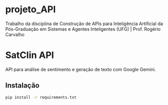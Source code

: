 # projeto_API
Trabalho da disciplina de Construção de APIs para Inteligência Artificial da Pós-Graduação em Sistemas e Agentes Inteligentes (UFG) | Prof. Rogério Carvalho

# SatClin API

API para análise de sentimento e geração de texto com Google Gemini.

## Instalação

```bash
pip install -r requirements.txt
